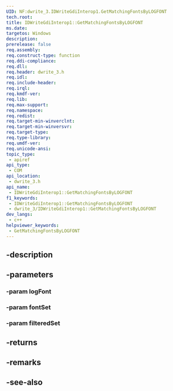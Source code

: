 ```yaml
---
UID: NF:dwrite_3.IDWriteGdiInterop1.GetMatchingFontsByLOGFONT
tech.root: 
title: IDWriteGdiInterop1::GetMatchingFontsByLOGFONT
ms.date: 
targetos: Windows
description: 
prerelease: false
req.assembly: 
req.construct-type: function
req.ddi-compliance: 
req.dll: 
req.header: dwrite_3.h
req.idl: 
req.include-header: 
req.irql: 
req.kmdf-ver: 
req.lib: 
req.max-support: 
req.namespace: 
req.redist: 
req.target-min-winverclnt: 
req.target-min-winversvr: 
req.target-type: 
req.type-library: 
req.umdf-ver: 
req.unicode-ansi: 
topic_type:
 - apiref
api_type:
 - COM
api_location:
 - dwrite_3.h
api_name:
 - IDWriteGdiInterop1::GetMatchingFontsByLOGFONT
f1_keywords:
 - IDWriteGdiInterop1::GetMatchingFontsByLOGFONT
 - dwrite_3/IDWriteGdiInterop1::GetMatchingFontsByLOGFONT
dev_langs:
 - c++
helpviewer_keywords:
 - GetMatchingFontsByLOGFONT
---
```


## -description

## -parameters

### -param logFont

### -param fontSet

### -param filteredSet

## -returns

## -remarks

## -see-also

